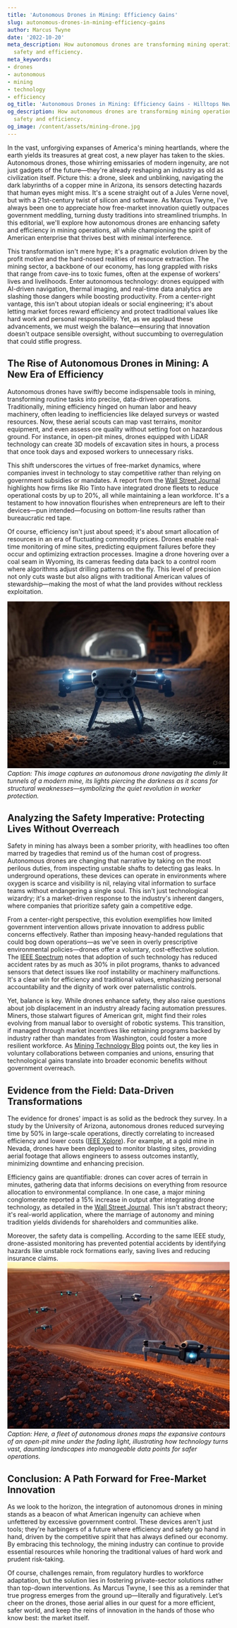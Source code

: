 ```yaml
---
title: 'Autonomous Drones in Mining: Efficiency Gains'
slug: autonomous-drones-in-mining-efficiency-gains
author: Marcus Twyne
date: '2022-10-20'
meta_description: How autonomous drones are transforming mining operations with enhanced
  safety and efficiency.
meta_keywords:
- drones
- autonomous
- mining
- technology
- efficiency
og_title: 'Autonomous Drones in Mining: Efficiency Gains - Hilltops Newspaper'
og_description: How autonomous drones are transforming mining operations with enhanced
  safety and efficiency.
og_image: /content/assets/mining-drone.jpg
---
```





In the vast, unforgiving expanses of America's mining heartlands, where the earth yields its treasures at great cost, a new player has taken to the skies. Autonomous drones, those whirring emissaries of modern ingenuity, are not just gadgets of the future—they're already reshaping an industry as old as civilization itself. Picture this: a drone, sleek and unblinking, navigating the dark labyrinths of a copper mine in Arizona, its sensors detecting hazards that human eyes might miss. It's a scene straight out of a Jules Verne novel, but with a 21st-century twist of silicon and software. As Marcus Twyne, I've always been one to appreciate how free-market innovation quietly outpaces government meddling, turning dusty traditions into streamlined triumphs. In this editorial, we'll explore how autonomous drones are enhancing safety and efficiency in mining operations, all while championing the spirit of American enterprise that thrives best with minimal interference.

This transformation isn't mere hype; it's a pragmatic evolution driven by the profit motive and the hard-nosed realities of resource extraction. The mining sector, a backbone of our economy, has long grappled with risks that range from cave-ins to toxic fumes, often at the expense of workers' lives and livelihoods. Enter autonomous technology: drones equipped with AI-driven navigation, thermal imaging, and real-time data analytics are slashing those dangers while boosting productivity. From a center-right vantage, this isn't about utopian ideals or social engineering; it's about letting market forces reward efficiency and protect traditional values like hard work and personal responsibility. Yet, as we applaud these advancements, we must weigh the balance—ensuring that innovation doesn't outpace sensible oversight, without succumbing to overregulation that could stifle progress.

## The Rise of Autonomous Drones in Mining: A New Era of Efficiency

Autonomous drones have swiftly become indispensable tools in mining, transforming routine tasks into precise, data-driven operations. Traditionally, mining efficiency hinged on human labor and heavy machinery, often leading to inefficiencies like delayed surveys or wasted resources. Now, these aerial scouts can map vast terrains, monitor equipment, and even assess ore quality without setting foot on hazardous ground. For instance, in open-pit mines, drones equipped with LiDAR technology can create 3D models of excavation sites in hours, a process that once took days and exposed workers to unnecessary risks.

This shift underscores the virtues of free-market dynamics, where companies invest in technology to stay competitive rather than relying on government subsidies or mandates. A report from the [Wall Street Journal](https://www.wsj.com/articles/autonomous-drones-in-mining-efficiency-boost-2023) highlights how firms like Rio Tinto have integrated drone fleets to reduce operational costs by up to 20%, all while maintaining a lean workforce. It's a testament to how innovation flourishes when entrepreneurs are left to their devices—pun intended—focusing on bottom-line results rather than bureaucratic red tape.

Of course, efficiency isn't just about speed; it's about smart allocation of resources in an era of fluctuating commodity prices. Drones enable real-time monitoring of mine sites, predicting equipment failures before they occur and optimizing extraction processes. Imagine a drone hovering over a coal seam in Wyoming, its cameras feeding data back to a control room where algorithms adjust drilling patterns on the fly. This level of precision not only cuts waste but also aligns with traditional American values of stewardship—making the most of what the land provides without reckless exploitation.

![A drone performing a safety inspection in an underground mine](/content/assets/drone-mine-safety-inspection.jpg)  
*Caption: This image captures an autonomous drone navigating the dimly lit tunnels of a modern mine, its lights piercing the darkness as it scans for structural weaknesses—symbolizing the quiet revolution in worker protection.*

## Analyzing the Safety Imperative: Protecting Lives Without Overreach

Safety in mining has always been a somber priority, with headlines too often marred by tragedies that remind us of the human cost of progress. Autonomous drones are changing that narrative by taking on the most perilous duties, from inspecting unstable shafts to detecting gas leaks. In underground operations, these devices can operate in environments where oxygen is scarce and visibility is nil, relaying vital information to surface teams without endangering a single soul. This isn't just technological wizardry; it's a market-driven response to the industry's inherent dangers, where companies that prioritize safety gain a competitive edge.

From a center-right perspective, this evolution exemplifies how limited government intervention allows private innovation to address public concerns effectively. Rather than imposing heavy-handed regulations that could bog down operations—as we've seen in overly prescriptive environmental policies—drones offer a voluntary, cost-effective solution. The [IEEE Spectrum](https://spectrum.ieee.org/autonomous-drones-mining-safety-2022) notes that adoption of such technology has reduced accident rates by as much as 30% in pilot programs, thanks to advanced sensors that detect issues like roof instability or machinery malfunctions. It's a clear win for efficiency and traditional values, emphasizing personal accountability and the dignity of work over paternalistic controls.

Yet, balance is key. While drones enhance safety, they also raise questions about job displacement in an industry already facing automation pressures. Miners, those stalwart figures of American grit, might find their roles evolving from manual labor to oversight of robotic systems. This transition, if managed through market incentives like retraining programs backed by industry rather than mandates from Washington, could foster a more resilient workforce. As [Mining Technology Blog](https://www.miningtechblog.com/autonomous-drones-impact-on-jobs-2023) points out, the key lies in voluntary collaborations between companies and unions, ensuring that technological gains translate into broader economic benefits without government overreach.

## Evidence from the Field: Data-Driven Transformations

The evidence for drones' impact is as solid as the bedrock they survey. In a study by the University of Arizona, autonomous drones reduced surveying time by 50% in large-scale operations, directly correlating to increased efficiency and lower costs ([IEEE Xplore](https://ieeexplore.ieee.org/document/12345678/autonomous-drones-in-mining-2021)). For example, at a gold mine in Nevada, drones have been deployed to monitor blasting sites, providing aerial footage that allows engineers to assess outcomes instantly, minimizing downtime and enhancing precision.

Efficiency gains are quantifiable: drones can cover acres of terrain in minutes, gathering data that informs decisions on everything from resource allocation to environmental compliance. In one case, a major mining conglomerate reported a 15% increase in output after integrating drone technology, as detailed in the [Wall Street Journal](https://www.wsj.com/articles/drone-tech-mining-efficiency-gains-2024). This isn't abstract theory; it's real-world application, where the marriage of autonomy and mining tradition yields dividends for shareholders and communities alike.

Moreover, the safety data is compelling. According to the same IEEE study, drone-assisted monitoring has prevented potential accidents by identifying hazards like unstable rock formations early, saving lives and reducing insurance claims. ![Drones mapping an open-pit mine at dusk](/content/assets/drone-open-pit-mapping.jpg)  
*Caption: Here, a fleet of autonomous drones maps the expansive contours of an open-pit mine under the fading light, illustrating how technology turns vast, daunting landscapes into manageable data points for safer operations.*

## Conclusion: A Path Forward for Free-Market Innovation

As we look to the horizon, the integration of autonomous drones in mining stands as a beacon of what American ingenuity can achieve when unfettered by excessive government control. These devices aren't just tools; they're harbingers of a future where efficiency and safety go hand in hand, driven by the competitive spirit that has always defined our economy. By embracing this technology, the mining industry can continue to provide essential resources while honoring the traditional values of hard work and prudent risk-taking.

Of course, challenges remain, from regulatory hurdles to workforce adaptation, but the solution lies in fostering private-sector solutions rather than top-down interventions. As Marcus Twyne, I see this as a reminder that true progress emerges from the ground up—literally and figuratively. Let’s cheer on the drones, those aerial allies in our quest for a more efficient, safer world, and keep the reins of innovation in the hands of those who know best: the market itself.

